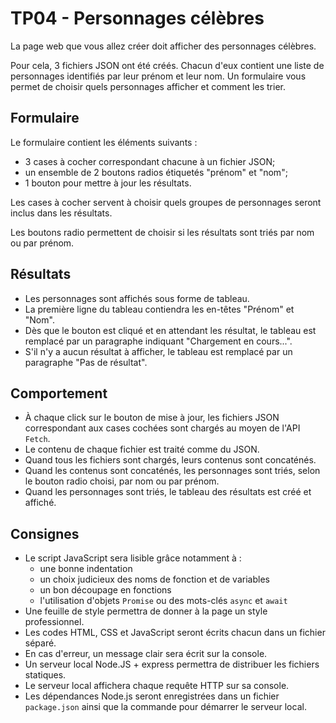 # TP04 - Personnages célèbres

La page web que vous allez créer doit afficher des personnages célèbres.

Pour cela, 3 fichiers JSON ont été créés.
Chacun d'eux contient une liste de personnages identifiés par leur prénom et leur nom.
Un formulaire vous permet de choisir quels personnages afficher et comment les trier.

## Formulaire

Le formulaire contient les éléments suivants :

* 3 cases à cocher correspondant chacune à un fichier JSON;
* un ensemble de 2 boutons radios étiquetés "prénom" et "nom";
* 1 bouton pour mettre à jour les résultats.

Les cases à cocher servent à choisir quels groupes de personnages seront inclus dans les résultats.

Les boutons radio permettent de choisir si les résultats sont triés par nom ou par prénom.

## Résultats

* Les personnages sont affichés sous forme de tableau.
* La première ligne du tableau contiendra les en-têtes "Prénom" et "Nom".
* Dès que le bouton est cliqué et en attendant les résultat, le tableau est remplacé par un paragraphe indiquant "Chargement en cours...".
* S'il n'y a aucun résultat à afficher, le tableau est remplacé par un paragraphe "Pas de résultat".

## Comportement

* À chaque click sur le bouton de mise à jour, les fichiers JSON correspondant aux cases cochées sont chargés au moyen de l'API `Fetch`.
* Le contenu de chaque fichier est traité comme du JSON.
* Quand tous les fichiers sont chargés, leurs contenus sont concaténés.
* Quand les contenus sont concaténés, les personnages sont triés, selon le bouton radio choisi, par nom ou par prénom.
* Quand les personnages sont triés, le tableau des résultats est créé et affiché.

## Consignes

* Le script JavaScript sera lisible grâce notamment à :
  * une bonne indentation
  * un choix judicieux des noms de fonction et de variables
  * un bon découpage en fonctions
  * l'utilisation d'objets `Promise` ou des mots-clés `async` et `await`
* Une feuille de style permettra de donner à la page un style professionnel.
* Les codes HTML, CSS et JavaScript seront écrits chacun dans un fichier séparé.
* En cas d'erreur, un message clair sera écrit sur la console.
* Un serveur local Node.JS + express permettra de distribuer les fichiers statiques.
* Le serveur local affichera chaque requête HTTP sur sa console.
* Les dépendances Node.js seront enregistrées dans un fichier `package.json` ainsi que la commande pour démarrer le serveur local.
